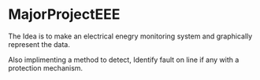 # MajorProjectEEE

The Idea is to make an electrical enegry monitoring system and graphically represent the data.

Also implimenting a method to detect, Identify fault on line if any with a protection mechanism.




